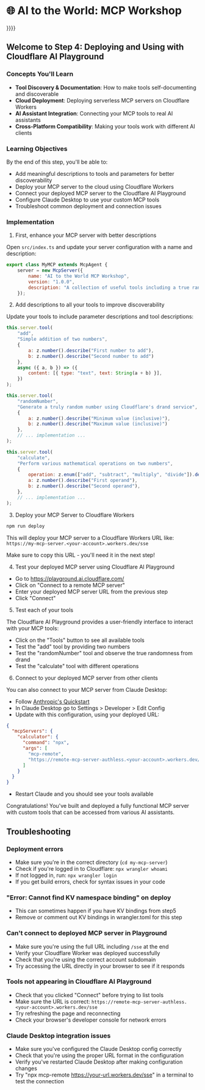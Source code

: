 # 🌐 AI to the World: MCP Workshop
}}}}
## Welcome to Step 4: Deploying and Using with Cloudflare AI Playground

### Concepts You'll Learn
- **Tool Discovery & Documentation**: How to make tools self-documenting and discoverable
- **Cloud Deployment**: Deploying serverless MCP servers on Cloudflare Workers
- **AI Assistant Integration**: Connecting your MCP tools to real AI assistants
- **Cross-Platform Compatibility**: Making your tools work with different AI clients

### Learning Objectives
By the end of this step, you'll be able to:
- Add meaningful descriptions to tools and parameters for better discoverability
- Deploy your MCP server to the cloud using Cloudflare Workers
- Connect your deployed MCP server to the Cloudflare AI Playground
- Configure Claude Desktop to use your custom MCP tools
- Troubleshoot common deployment and connection issues

### Implementation

1) First, enhance your MCP server with better descriptions

Open `src/index.ts` and update your server configuration with a name and description:

```javascript
export class MyMCP extends McpAgent {
	server = new McpServer({
		name: "AI to the World MCP Workshop",
		version: "1.0.0",
		description: "A collection of useful tools including a true random number generator powered by drand",
	});
```

2) Add descriptions to all your tools to improve discoverability

Update your tools to include parameter descriptions and tool descriptions:

```javascript
this.server.tool(
    "add",
    "Simple addition of two numbers",
    { 
        a: z.number().describe("First number to add"), 
        b: z.number().describe("Second number to add")
    },
    async ({ a, b }) => ({
        content: [{ type: "text", text: String(a + b) }],
    })
);

this.server.tool(
    "randomNumber",
    "Generate a truly random number using Cloudflare's drand service",
    { 
        a: z.number().describe("Minimum value (inclusive)"), 
        b: z.number().describe("Maximum value (inclusive)")
    },
    // ... implementation ...
);

this.server.tool(
    "calculate",
    "Perform various mathematical operations on two numbers",
    {
        operation: z.enum(["add", "subtract", "multiply", "divide"]).describe("Mathematical operation to perform"),
        a: z.number().describe("First operand"),
        b: z.number().describe("Second operand"),
    },
    // ... implementation ...
);
```

3) Deploy your MCP Server to Cloudflare Workers

```bash
npm run deploy
```

This will deploy your MCP server to a Cloudflare Workers URL like:
`https://my-mcp-server.<your-account>.workers.dev/sse`

Make sure to copy this URL - you'll need it in the next step!

4) Test your deployed MCP server using Cloudflare AI Playground

- Go to https://playground.ai.cloudflare.com/
- Click on "Connect to a remote MCP server"
- Enter your deployed MCP server URL from the previous step
- Click "Connect"

5) Test each of your tools

The Cloudflare AI Playground provides a user-friendly interface to interact with your MCP tools:

- Click on the "Tools" button to see all available tools
- Test the "add" tool by providing two numbers
- Test the "randomNumber" tool and observe the true randomness from drand
- Test the "calculate" tool with different operations

6) Connect to your deployed MCP server from other clients

You can also connect to your MCP server from Claude Desktop:

- Follow [Anthropic's Quickstart](https://modelcontextprotocol.io/quickstart/user)
- In Claude Desktop go to Settings > Developer > Edit Config
- Update with this configuration, using your deployed URL:

```json
{
  "mcpServers": {
    "calculator": {
      "command": "npx",
      "args": [
        "mcp-remote",
        "https://remote-mcp-server-authless.<your-account>.workers.dev/sse"
      ]
    }
  }
}
```

- Restart Claude and you should see your tools available

Congratulations! You've built and deployed a fully functional MCP server with custom tools that can be accessed from various AI assistants.

## Troubleshooting

### Deployment errors
- Make sure you're in the correct directory (`cd my-mcp-server`)
- Check if you're logged in to Cloudflare: `npx wrangler whoami`
- If not logged in, run: `npx wrangler login`
- If you get build errors, check for syntax issues in your code

### "Error: Cannot find KV namespace binding" on deploy
- This can sometimes happen if you have KV bindings from step5
- Remove or comment out KV bindings in wrangler.toml for this step

### Can't connect to deployed MCP server in Playground
- Make sure you're using the full URL including `/sse` at the end
- Verify your Cloudflare Worker was deployed successfully
- Check that you're using the correct account subdomain
- Try accessing the URL directly in your browser to see if it responds

### Tools not appearing in Cloudflare AI Playground
- Check that you clicked "Connect" before trying to list tools
- Make sure the URL is correct: `https://remote-mcp-server-authless.<your-account>.workers.dev/sse`
- Try refreshing the page and reconnecting
- Check your browser's developer console for network errors

### Claude Desktop integration issues
- Make sure you've configured the Claude Desktop config correctly
- Check that you're using the proper URL format in the configuration
- Verify you've restarted Claude Desktop after making configuration changes
- Try "npx mcp-remote https://your-url.workers.dev/sse" in a terminal to test the connection

